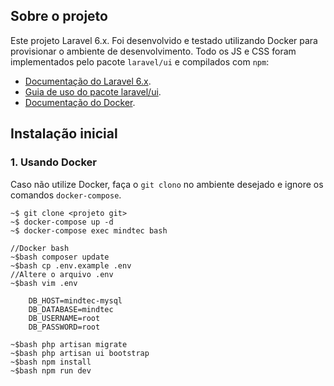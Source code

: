 ## Sobre o projeto

Este projeto Laravel 6.x. Foi desenvolvido e testado utilizando Docker para provisionar o ambiente de desenvolvimento. Todo os JS e CSS foram implementados pelo pacote `laravel/ui` e compilados com `npm`:

- [Documentação do Laravel 6.x](https://laravel.com/docs/6.x).
- [Guia de uso do pacote laravel/ui](https://laravel.com/docs/6.x/frontend).
- [Documentação do Docker](https://docs.docker.com/compose/reference/up/).

## Instalação inicial
### 1. Usando Docker
Caso não utilize Docker, faça o `git clono` no ambiente desejado e ignore os comandos `docker-compose`.
```
~$ git clone <projeto git>
~$ docker-compose up -d
~$ docker-compose exec mindtec bash

//Docker bash
~$bash composer update
~$bash cp .env.example .env
//Altere o arquivo .env
~$bash vim .env

    DB_HOST=mindtec-mysql
    DB_DATABASE=mindtec
    DB_USERNAME=root
    DB_PASSWORD=root
    
~$bash php artisan migrate
~$bash php artisan ui bootstrap
~$bash npm install
~$bash npm run dev

```
